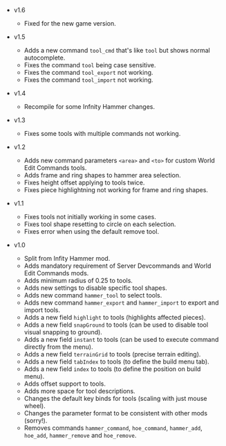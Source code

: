 - v1.6
  - Fixed for the new game version.

- v1.5
  - Adds a new command `tool_cmd` that's like `tool` but shows normal autocomplete.
  - Fixes the command `tool` being case sensitive.
  - Fixes the command `tool_export` not working.
  - Fixes the command `tool_import` not working.

- v1.4
  - Recompile for some Infnity Hammer changes.

- v1.3
  - Fixes some tools with multiple commands not working.

- v1.2
  - Adds new command parameters `<area>` and `<to>` for custom World Edit Commands tools.
  - Adds frame and ring shapes to hammer area selection.
  - Fixes height offset applying to tools twice.
  - Fixes piece highlightning not working for frame and ring shapes.

- v1.1
  - Fixes tools not initially working in some cases.
  - Fixes tool shape resetting to circle on each selection.
  - Fixes error when using the default remove tool.

- v1.0
  - Split from Infity Hammer mod.
  - Adds mandatory requirement of Server Devcommands and World Edit Commands mods.
  - Adds minimum radius of 0.25 to tools.
  - Adds new settings to disable specific tool shapes.
  - Adds new command `hammer_tool` to select tools.
  - Adds new command `hammer_export` and `hammer_import` to export and import tools.
  - Adds a new field `highlight` to tools (highlights affected pieces).
  - Adds a new field `snapGround` to tools (can be used to disable tool visual snapping to ground).
  - Adds a new field `instant` to tools (can be used to execute command directly from the menu).
  - Adds a new field `terrainGrid` to tools (precise terrain editing).
  - Adds a new field `tabIndex` to tools (to define the build menu tab).
  - Adds a new field `index` to tools (to define the position on build menu).
  - Adds offset support to tools.
  - Adds more space for tool descriptions.
  - Changes the default key binds for tools (scaling with just mouse wheel).
  - Changes the parameter format to be consistent with other mods (sorry!).
  - Removes commands `hammer_command`, `hoe_command`, `hammer_add`, `hoe_add`, `hammer_remove` and `hoe_remove`.
